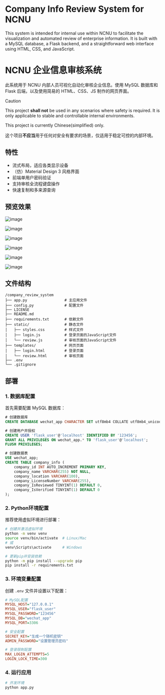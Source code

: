 # Company Info Review System for NCNU 

This system is intended for internal use within NCNU to facilitate the visualization and automated review of enterprise information. It is built with a MySQL database, a Flask backend, and a straightforward web interface using HTML, CSS, and JavaScript.

# NCNU 企业信息审核系统

此系统用于 NCNU 内部人员可视化自动化审核企业信息。使用 MySQL 数据库和 Flask 后端，以及使用简易的 HTML、CSS、JS 制作的网页界面。

> [!CAUTION]
>
> This project **shall not** be used in any scenarios where safety is required. It is only applicable to stable and controllable internal environments.
>
> This project is currently Chinese(simplified) only.
>
> 这个项目**不应当**用于任何对安全有要求的场景，仅适用于稳定可控的内部环境。



## 特性

- 流式布局，适应各类显示设备
- （仿）Material Design 3 风格界面
- 前端单用户密码验证
- 支持审核全流程键盘操作
- 快速复制和多来源查询

## 预览效果

![image](https://github.com/user-attachments/assets/beb0d301-f2bb-4705-b4b0-59423452c89e)

![image](https://github.com/user-attachments/assets/43c88ae2-a38c-4f27-9205-bdb5ff66eedc)

![image](https://github.com/user-attachments/assets/639bd92a-43f2-4e2e-897f-0fa66bb74958)

![image](https://github.com/user-attachments/assets/342058bf-7e40-43e0-ba84-23788a880eae)

![image](https://github.com/user-attachments/assets/d5a8cc0e-ee5c-4838-aba4-17d4fdaffa65)

![image](https://github.com/user-attachments/assets/000a3745-95f9-412c-b46d-8c3bcbbdc2a4)

## 文件结构

```
/company_review_system
├── app.py                 # 主应用文件
├── config.py              # 配置文件
├── LICENSE
├── README.md
├── requirements.txt       # 依赖文件
├── static/                # 静态文件
│   ├── styles.css         # 样式文件
│   ├── login.js           # 登录页面的JavaScript文件
│   └── review.js          # 审核页面的JavaScript文件
├── templates/             # 网页页面
│   ├── login.html         # 登录页面
│   └── review.html        # 审核页面
├── .env
└── .gitignore
```

## 部署

### 1. 数据库配置

首先需要配置 MySQL 数据库：

```sql
# 创建数据库
CREATE DATABASE wechat_app CHARACTER SET utf8mb4 COLLATE utf8mb4_unicode_ci;

# 创建用户并授权
CREATE USER 'flask_user'@'localhost' IDENTIFIED BY '123456';
GRANT ALL PRIVILEGES ON wechat_app.* TO 'flask_user'@'localhost';
FLUSH PRIVILEGES;

# 创建数据表
USE wechat_app;
CREATE TABLE company_info (
    company_id INT AUTO_INCREMENT PRIMARY KEY,
    company_name VARCHAR(255) NOT NULL,
    company_location VARCHAR(100),
    company_LicenseNumber VARCHAR(255),
    company_IsReviewed TINYINT(1) DEFAULT 0,
    company_IsVerified TINYINT(1) DEFAULT 0
);
```

### 2. Python环境配置

推荐使用虚拟环境进行部署：

```bash
# 创建并激活虚拟环境
python -m venv venv
source venv/bin/activate  # Linux/Mac
# 或
venv\Scripts\activate     # Windows

# 更新pip并安装依赖
python -m pip install --upgrade pip
pip install -r requirements.txt
```

### 3. 环境变量配置

创建 `.env` 文件并设置以下配置：

```ini
# MySQL配置
MYSQL_HOST="127.0.0.1"
MYSQL_USER="flask_user"
MYSQL_PASSWORD="123456"
MYSQL_DB="wechat_app"
MYSQL_PORT=3306

# 安全配置
SECRET_KEY="生成一个随机密钥"
ADMIN_PASSWORD="设置管理员密码"

# 登录限制配置
MAX_LOGIN_ATTEMPTS=5
LOGIN_LOCK_TIME=300
```

### 4. 运行应用

```bash
# 开发环境
python app.py
```
